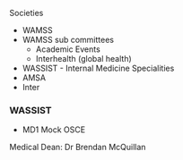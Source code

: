 

Societies
- WAMSS
- WAMSS sub committees
	- Academic Events
	- Interhealth (global health)
- WASSIST - Internal Medicine Specialities
- AMSA
- Inter



### WASSIST
- MD1 Mock OSCE



Medical Dean: Dr Brendan McQuillan